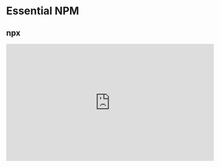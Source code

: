 <Head>
  <title>Learn React | Essential NPM > npx</title>
</Head>

# Essential NPM

## npx

<iframe width="560" height="315" src="https://www.youtube.com/embed/JT3tNDNkxeA" frameborder="0" allow="autoplay; encrypted-media" allowfullscreen></iframe>
